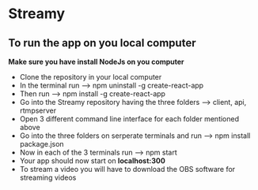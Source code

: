 # Streamy


## To run the app on you local computer

**Make sure you have install NodeJs on you computer**

- Clone the repository in your local computer
- In the terminal run --> npm uninstall -g create-react-app
- Then run --> npm install -g create-react-app
- Go into the Streamy repository having the three folders --> client, api, rtmpserver
- Open 3 different command line interface for each folder mentioned above
- Go into the three folders on serperate terminals and run --> npm install package.json
- Now in each of the 3 terminals run --> npm start
- Your app should now start on **localhost:300**
- To stream a video you will have to download the OBS software for streaming videos
